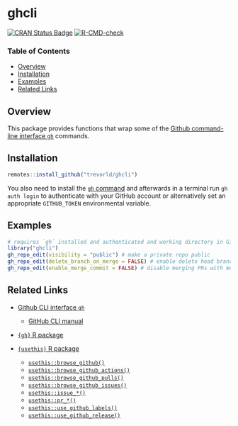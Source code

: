 # ghcli

[![CRAN Status Badge](https://www.r-pkg.org/badges/version/ghcli)](https://cran.r-project.org/package=ghcli)
[![R-CMD-check](https://github.com/trevorld/ghcli/actions/workflows/R-CMD-check.yaml/badge.svg?branch=main)](https://github.com/trevorld/ghcli/actions)

### Table of Contents

* [Overview](#overview)
* [Installation](#installation)
* [Examples](#examples)
* [Related Links](#links)

## <a name="overview">Overview</a>

This package provides functions that wrap some of the [Github command-line interface `gh`](https://cli.github.com/) commands.

## <a name="installation">Installation</a>

```r
remotes::install_github("trevorld/ghcli")
```

You also need to install the [`gh` command](https://cli.github.com/) and
afterwards in a terminal run `gh auth login` to authenticate with your GitHub account or alternatively
set an appropriate `GITHUB_TOKEN` environmental variable.

## <a name="examples">Examples</a>

```r
# requires `gh` installed and authenticated and working directory in Github repository
library("ghcli")
gh_repo_edit(visibility = "public") # make a private repo public
gh_repo_edit(delete_branch_on_merge = FALSE) # enable delete head branch when PRs are merged
gh_repo_edit(enable_merge_commit = FALSE) # disable merging PRs with merge commits
```

## <a name="links">Related Links</a>

* [Github CLI interface `gh`](https://cli.github.com/)

  + [GitHub CLI manual](https://cli.github.com/manual/)

* [`{gh}` R package](https://github.com/r-lib/gh)
* [`{usethis}` R package](https://github.com/r-lib/usethis)

  + [`usethis::browse_github()`](https://usethis.r-lib.org/reference/browse_github.html)
  + [`usethis::browse_github_actions()`](https://usethis.r-lib.org/reference/browse_github_actions.html)
  + [`usethis::browse_github_pulls()`](https://usethis.r-lib.org/reference/browse_github_pulls.html)
  + [`usethis::browse_github_issues()`](https://usethis.r-lib.org/reference/browse_github_issues.html)
  + [`usethis::issue_*()`](https://usethis.r-lib.org/reference/issue-this.html)
  + [`usethis::pr_*()`](https://usethis.r-lib.org/reference/pull-requests.html)
  + [`usethis::use_github_labels()`](https://usethis.r-lib.org/reference/use_github_labels.html)
  + [`usethis::use_github_release()`](https://usethis.r-lib.org/reference/use_github_release.html)
